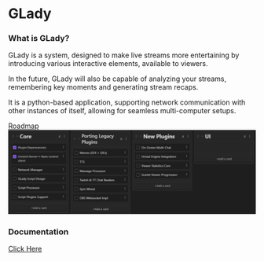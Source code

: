 # GLady

### What is GLady?

GLady is a system, designed to make live streams more entertaining by introducing various interactive elements, available to viewers.

In the future, GLady will also be capable of analyzing your streams, remembering key moments and generating stream recaps.

It is a python-based application, supporting network communication with other instances of itself, allowing for seamless multi-computer setups. 

[Roadmap](./GLady%20Documentation/Roadmap.md)
![](./GLady%20Documentation/Images/GLadyRoadMap.png)


### Documentation

[Click Here](./GLady%20Documentation/G-Lady.md)